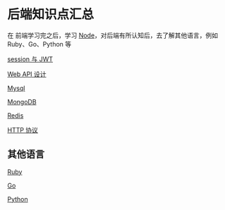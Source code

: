 # 后端知识点汇总


<RoadMap :data="[
{ title:'⭐热门技术', x:340,y:240,
    left:[
      ['Rust',[
        ['swc']
      ]],
      ['IDE'],
      ['智能化',[
        ['imgcook']
      ]],
    ],
    right:[
      ['可视化',[
        ['Echarts'],['Antv']
      ]],
      ['Web Assembly'],
      ['Webgl',[
        ['Three.js'],
        ['Babylon.js']
      ]],
      ['Go',[
        ['esbuild']
      ]],
      ['游戏',[
        ['小游戏'],
        ['cocos2D'],
      ]],
      ['智能化',[
        ['imgcook']
      ]],
    ],
  } ,
  {title:'了解学习'}
]" />

在 前端学习完之后，学习 [Node](../Node/)，对后端有所认知后，去了解其他语言，例如 Ruby、Go、Python 等

[session 与 JWT](./session与JWT)

[Web API 设计](./RESTful)

[Mysql](./Mysql)

[MongoDB](./MongoDB)

[Redis](./Redis)

[HTTP 协议](../HTTP/)


## 其他语言

[Ruby](./Ruby/)

[Go](./Go/)

[Python](./Python/)
